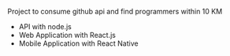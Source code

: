 Project to consume github api and find programmers within 10 KM

- API with node.js
- Web Application with React.js
- Mobile Application with React Native
